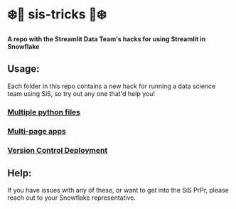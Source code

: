 # ❄️🎈 sis-tricks 🎈❄️

<strong>A repo with the Streamlit Data Team's hacks for using Streamlit in Snowflake</strong>

## Usage:

Each folder in this repo contains a new hack for running a data science team using SiS, so try out any one that'd help you!

### [Multiple python files](https://github.com/blackary/sis-tricks/tree/main/multiple-python-files)

### [Multi-page apps](https://github.com/blackary/sis-tricks/tree/main/multiple-pages)

### [Version Control Deployment](https://github.com/blackary/sis-tricks/tree/main/deploy-branches)

## Help:
If you have issues with any of these, or want to get into the SiS PrPr, please reach out to your Snowflake representative.